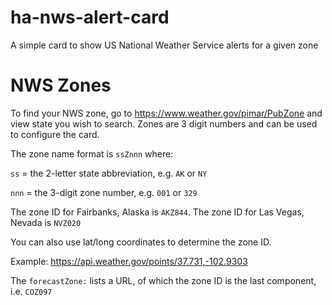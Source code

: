 # ha-nws-alert-card
A simple card to show US National Weather Service alerts for a given zone

# NWS Zones

To find your NWS zone, go to https://www.weather.gov/pimar/PubZone and view state you wish to search.  Zones are 3 digit numbers and can be used to configure the card.

The zone name format is ```ssZnnn``` where:

```ss``` = the 2-letter state abbreviation, e.g. ```AK``` or ```NY```

```nnn``` = the 3-digit zone number, e.g. ```001``` or ```329```

The zone ID for Fairbanks, Alaska is ```AKZ844```. The zone ID for Las Vegas, Nevada is ```NVZ020```

You can also use lat/long coordinates to determine the zone ID.  

Example:  https://api.weather.gov/points/37.731,-102.9303

The ```forecastZone:``` lists a URL, of which the zone ID is the last component, i.e. ```COZ097```


